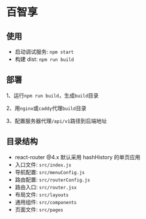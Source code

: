 # 百智享

## 使用

- 启动调试服务: `npm start`
- 构建 dist: `npm run build`

## 部署
1、运行`npm run build`，生成`build`目录

2、用`nginx`或`caddy`代理`build`目录

3、配置服务器代理`/api/v1`路径到后端地址

## 目录结构

- react-router @4.x 默认采用 hashHistory 的单页应用
- 入口文件: `src/index.js`
- 导航配置: `src/menuConfig.js`
- 路由配置: `src/routerConfig.js`
- 路由入口: `src/router.jsx`
- 布局文件: `src/layouts`
- 通用组件: `src/components`
- 页面文件: `src/pages`